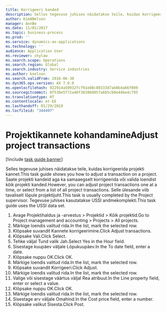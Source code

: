 ```yaml
---
title: Korrigeeri kanded
description: Selles tegevuse juhises näidatakse teile, kuidas korrigeerida projekti kannet.
author: KimANelson
manager: AnnBe
ms.date: 11/01/2017
ms.topic: business-process
ms.prod: ''
ms.service: dynamics-ax-applications
ms.technology: ''
audience: Application User
ms.reviewer: shylaw
ms.search.scope: Operations
ms.search.region: Global
ms.search.industry: Service industries
ms.author: knelson
ms.search.validFrom: 2016-06-30
ms.dyn365.ops.version: AX 7.0.0
ms.openlocfilehash: 922914a50932fcf91e80c80333d7ab0b4a66f089
ms.sourcegitcommit: 0f530e5f72a40f383868957a6b5cb0e446e4c795
ms.translationtype: HT
ms.contentlocale: et-EE
ms.lasthandoff: 01/29/2019
ms.locfileid: "344497"
---
```

# <a name="adjust-project-transactions"></a><span data-ttu-id="c2834-103">Projektikannete kohandamine</span><span class="sxs-lookup"><span data-stu-id="c2834-103">Adjust project transactions</span></span>

[!include [task guide banner](../../includes/task-guide-banner.md)]

<span data-ttu-id="c2834-104">Selles tegevuse juhises näidatakse teile, kuidas korrigeerida projekti kannet.</span><span class="sxs-lookup"><span data-stu-id="c2834-104">This task guide shows you how to adjust a transaction on a project.</span></span> <span data-ttu-id="c2834-105">Saate projekti kandeid aga ka samaaegselt korrigeerida või valida loendist kõik projekti kanded.</span><span class="sxs-lookup"><span data-stu-id="c2834-105">However, you can adjust project transactions one at a time, or select from a list of all project transactions.</span></span> <span data-ttu-id="c2834-106">Selle ülesande viib tavaliselt lõpule projektijuht.</span><span class="sxs-lookup"><span data-stu-id="c2834-106">This task is usually completed by the Project supervisor.</span></span> <span data-ttu-id="c2834-107">Tegevuse juhises kasutatakse USSI andmekomplekti.</span><span class="sxs-lookup"><span data-stu-id="c2834-107">This task guide uses the USSI data set.</span></span>

1. <span data-ttu-id="c2834-108">Avage Projektihaldus ja -arvestus > Projektid > Kõik projektid.</span><span class="sxs-lookup"><span data-stu-id="c2834-108">Go to Project management and accounting > Projects > All projects.</span></span> 
2. <span data-ttu-id="c2834-109">Märkige loendis valitud rida.</span><span class="sxs-lookup"><span data-stu-id="c2834-109">In the list, mark the selected row.</span></span> 
3. <span data-ttu-id="c2834-110">Klõpsake suvandit Kannete korrigeerimine.</span><span class="sxs-lookup"><span data-stu-id="c2834-110">Click Adjust transactions.</span></span> 
4. <span data-ttu-id="c2834-111">Klõpsake Vali.</span><span class="sxs-lookup"><span data-stu-id="c2834-111">Click Select.</span></span> 
5. <span data-ttu-id="c2834-112">Tehke väljal Tund valik Jah.</span><span class="sxs-lookup"><span data-stu-id="c2834-112">Select Yes in the Hour field.</span></span> 
6. <span data-ttu-id="c2834-113">Sisestage kuupäev väljale Lõpukuupäev.</span><span class="sxs-lookup"><span data-stu-id="c2834-113">In the To date field, enter a date.</span></span> 
7. <span data-ttu-id="c2834-114">Klõpsake nuppu OK.</span><span class="sxs-lookup"><span data-stu-id="c2834-114">Click OK.</span></span> 
8. <span data-ttu-id="c2834-115">Märkige loendis valitud rida.</span><span class="sxs-lookup"><span data-stu-id="c2834-115">In the list, mark the selected row.</span></span> 
9. <span data-ttu-id="c2834-116">Klõpsake suvandit Korrigeeri.</span><span class="sxs-lookup"><span data-stu-id="c2834-116">Click Adjust.</span></span> 
10. <span data-ttu-id="c2834-117">Märkige loendis valitud rida.</span><span class="sxs-lookup"><span data-stu-id="c2834-117">In the list, mark the selected row.</span></span> 
11. <span data-ttu-id="c2834-118">Valige või sisestage väärtus väljal Rea atribuut.</span><span class="sxs-lookup"><span data-stu-id="c2834-118">In the Line property field, enter or select a value.</span></span> 
12. <span data-ttu-id="c2834-119">Klõpsake nuppu OK.</span><span class="sxs-lookup"><span data-stu-id="c2834-119">Click OK.</span></span> 
13. <span data-ttu-id="c2834-120">Märkige loendis valitud rida.</span><span class="sxs-lookup"><span data-stu-id="c2834-120">In the list, mark the selected row.</span></span> 
14. <span data-ttu-id="c2834-121">Sisestage arv väljale Omahind.</span><span class="sxs-lookup"><span data-stu-id="c2834-121">In the Cost price field, enter a number.</span></span> 
15. <span data-ttu-id="c2834-122">Klõpsake valikut Sisesta.</span><span class="sxs-lookup"><span data-stu-id="c2834-122">Click Post.</span></span> 
